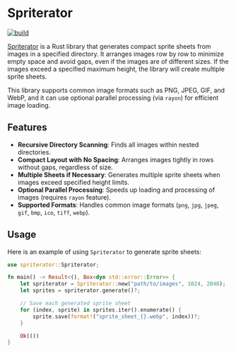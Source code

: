 # Spriterator

[![build](https://github.com/krchmkn/spriterator/actions/workflows/build.yml/badge.svg)](https://github.com/krchmkn/spriterator/actions/workflows/build.yml)

[Spriterator](https://crates.io/crates/spriterator) is a Rust library that generates compact sprite sheets from images in a specified directory. It arranges images row by row to minimize empty space and avoid gaps, even if the images are of different sizes. If the images exceed a specified maximum height, the library will create multiple sprite sheets.

This library supports common image formats such as PNG, JPEG, GIF, and WebP, and it can use optional parallel processing (via `rayon`) for efficient image loading.

## Features

- **Recursive Directory Scanning**: Finds all images within nested directories.
- **Compact Layout with No Spacing**: Arranges images tightly in rows without gaps, regardless of size.
- **Multiple Sheets if Necessary**: Generates multiple sprite sheets when images exceed specified height limits.
- **Optional Parallel Processing**: Speeds up loading and processing of images (requires `rayon` feature).
- **Supported Formats**: Handles common image formats (`png`, `jpg`, `jpeg`, `gif`, `bmp`, `ico`, `tiff`, `webp`).

## Usage

Here is an example of using `Spriterator` to generate sprite sheets:

```rust
use spriterator::Spriterator;

fn main() -> Result<(), Box<dyn std::error::Error>> {
    let spriterator = Spriterator::new("path/to/images", 1024, 2048);
    let sprites = spriterator.generate()?;

    // Save each generated sprite sheet
    for (index, sprite) in sprites.iter().enumerate() {
        sprite.save(format!("sprite_sheet_{}.webp", index))?;
    }

    Ok(())
}
```
